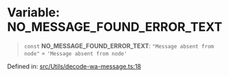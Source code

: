 # Variable: NO\_MESSAGE\_FOUND\_ERROR\_TEXT

> `const` **NO\_MESSAGE\_FOUND\_ERROR\_TEXT**: `"Message absent from node"` = `'Message absent from node'`

Defined in: [src/Utils/decode-wa-message.ts:18](https://github.com/Fokusdotid/bail/blob/3bd64a6fd6e8fc52d3ec9ba842534bed26103555/src/Utils/decode-wa-message.ts#L18)
